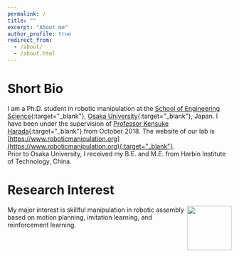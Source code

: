 ```yaml
---
permalink: /
title: ""
excerpt: "About me"
author_profile: true
redirect_from: 
  - /about/
  - /about.html
---
```


Short Bio
======
I am a Ph.D. student in robotic manipulation at the [School of Engineering Science](https://www.es.osaka-u.ac.jp/en/){:target="_blank"}, [Osaka University](https://www.osaka-u.ac.jp/en){:target="_blank"}, Japan.  I have been under the supervision of [Professor Kensuke Harada](http://www.hlab.sys.es.osaka-u.ac.jp/people/harada/){:target="_blank"} from October 2018. The website of our lab is [https://www.roboticmanipulation.org](https://www.roboticmanipulation.org){:target="_blank"}.  
Prior to Osaka University, I received my B.E. and M.E. from Harbin Institute of Technology, China.

Research Interest
======
<img align="right" width="100" src="https://wanweiwei07.github.io/images/Linsertion.gif">

My major interest is skillful manipulation in robotic assembly based on motion planning, imitation learning, and reinforcement learning.



